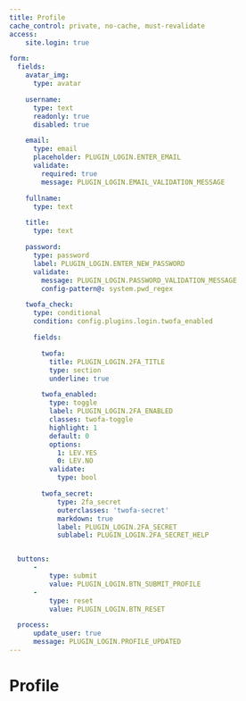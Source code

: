 ```yaml
---
title: Profile
cache_control: private, no-cache, must-revalidate
access:
    site.login: true

form:
  fields:
    avatar_img:
      type: avatar

    username:
      type: text
      readonly: true
      disabled: true

    email:
      type: email
      placeholder: PLUGIN_LOGIN.ENTER_EMAIL
      validate:
        required: true
        message: PLUGIN_LOGIN.EMAIL_VALIDATION_MESSAGE

    fullname:
      type: text

    title:
      type: text

    password:
      type: password
      label: PLUGIN_LOGIN.ENTER_NEW_PASSWORD
      validate:
        message: PLUGIN_LOGIN.PASSWORD_VALIDATION_MESSAGE
        config-pattern@: system.pwd_regex

    twofa_check:
      type: conditional
      condition: config.plugins.login.twofa_enabled

      fields:

        twofa:
          title: PLUGIN_LOGIN.2FA_TITLE
          type: section
          underline: true

        twofa_enabled:
          type: toggle
          label: PLUGIN_LOGIN.2FA_ENABLED
          classes: twofa-toggle
          highlight: 1
          default: 0
          options:
            1: LEV.YES
            0: LEV.NO
          validate:
            type: bool

        twofa_secret:
            type: 2fa_secret
            outerclasses: 'twofa-secret'
            markdown: true
            label: PLUGIN_LOGIN.2FA_SECRET
            sublabel: PLUGIN_LOGIN.2FA_SECRET_HELP


  buttons:
      -
          type: submit
          value: PLUGIN_LOGIN.BTN_SUBMIT_PROFILE
      -
          type: reset
          value: PLUGIN_LOGIN.BTN_RESET

  process:
      update_user: true
      message: PLUGIN_LOGIN.PROFILE_UPDATED
---
```


# Profile

